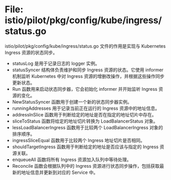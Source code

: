 # File: istio/pilot/pkg/config/kube/ingress/status.go

istio/pilot/pkg/config/kube/ingress/status.go 文件的作用是实现与 Kubernetes Ingress 资源的状态同步。

- statusLog 是用于记录日志的 logger 实例。
- statusSyncer 结构体负责维护和同步 Ingress 资源的状态。它使用 informer 机制监听 Kubernetes 中对 Ingress 资源的增删改操作，并根据这些操作同步更新状态。
- Run 函数用来启动状态同步器，它会初始化 informer 并开始监听 Ingress 资源的变化。
- NewStatusSyncer 函数用于创建一个新的状态同步器实例。
- runningAddresses 用于记录当前正在运行的 Ingress 资源中的地址信息。
- addressInSlice 函数用于判断给定的地址是否在指定的地址切片中存在。
- sliceToStatus 函数将给定的地址切片转换为 LoadBalancerStatus 对象。
- lessLoadBalancerIngress 函数用于比较两个 LoadBalancerIngress 对象的排序顺序。
- ingressSliceEqual 函数用于比较两个 Ingress 地址切片是否相同。
- shouldTargetIngress 函数用于判断给定的地址是否应该与指定的 Ingress 资源关联。
- enqueueAll 函数将所有 Ingress 资源加入队列中等待处理。
- Reconcile 函数会根据队列中的 Ingress 资源进行状态同步操作，包括获取最新的地址信息并更新到对应的 Service 中。

